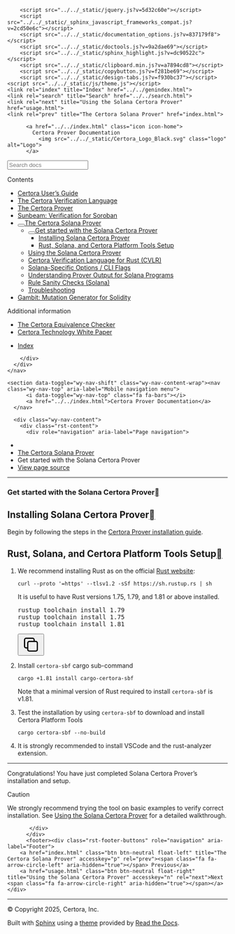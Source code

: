 <!DOCTYPE html><html class="writer-html5" lang="en" data-content_root="../../"><head>
  <meta charset="utf-8"><meta name="viewport" content="width=device-width, initial-scale=1">

  <meta name="viewport" content="width=device-width, initial-scale=1.0">
  <title>Get started with the Solana Certora Prover — Certora Prover Documentation 0.0 documentation</title>
      <link rel="stylesheet" type="text/css" href="../../_static/pygments.css?v=80d5e7a1">
      <link rel="stylesheet" type="text/css" href="../../_static/css/theme.css?v=19f00094">
      <link rel="stylesheet" type="text/css" href="../../_static/copybutton.css?v=76b2166b">
      <link rel="stylesheet" type="text/css" href="../../_static/custom.css?v=098d337b">
      <link rel="stylesheet" type="text/css" href="../../_static/sphinx-design.min.css?v=87e54e7c">

  
  <!--[if lt IE 9]>
    <script src="../../_static/js/html5shiv.min.js"></script>
  <![endif]-->
  
        <script src="../../_static/jquery.js?v=5d32c60e"></script>
        <script src="../../_static/_sphinx_javascript_frameworks_compat.js?v=2cd50e6c"></script>
        <script src="../../_static/documentation_options.js?v=837179f8"></script>
        <script src="../../_static/doctools.js?v=9a2dae69"></script>
        <script src="../../_static/sphinx_highlight.js?v=dc90522c"></script>
        <script src="../../_static/clipboard.min.js?v=a7894cd8"></script>
        <script src="../../_static/copybutton.js?v=f281be69"></script>
        <script src="../../_static/design-tabs.js?v=f930bc37"></script>
    <script src="../../_static/js/theme.js"></script>
    <link rel="index" title="Index" href="../../genindex.html">
    <link rel="search" title="Search" href="../../search.html">
    <link rel="next" title="Using the Solana Certora Prover" href="usage.html">
    <link rel="prev" title="The Certora Solana Prover" href="index.html"> 
</head>

<body class="wy-body-for-nav"> 
  <div class="wy-grid-for-nav">
    <nav data-toggle="wy-nav-shift" class="wy-nav-side">
      <div class="wy-side-scroll">
        <div class="wy-side-nav-search">

          
          
          <a href="../../index.html" class="icon icon-home">
            Certora Prover Documentation
              <img src="../../_static/Certora_Logo_Black.svg" class="logo" alt="Logo">
          </a>
<div role="search">
  <form id="rtd-search-form" class="wy-form" action="../../search.html" method="get">
    <input type="text" name="q" placeholder="Search docs" aria-label="Search docs">
    <input type="hidden" name="check_keywords" value="yes">
    <input type="hidden" name="area" value="default">
  </form>
</div>
        </div><div class="wy-menu wy-menu-vertical" data-spy="affix" role="navigation" aria-label="Navigation menu">
              <p class="caption" role="heading"><span class="caption-text">Contents</span></p>
<ul class="current" aria-expanded="true">
<li class="toctree-l1"><a class="reference internal" href="../user-guide/index.html">Certora User’s Guide</a></li>
<li class="toctree-l1"><a class="reference internal" href="../cvl/index.html">The Certora Verification Language</a></li>
<li class="toctree-l1"><a class="reference internal" href="../prover/index.html">The Certora Prover</a></li>
<li class="toctree-l1"><a class="reference internal" href="../sunbeam/index.html">Sunbeam: Verification for Soroban</a></li>
<li class="toctree-l1 current" aria-expanded="true"><a class="reference internal" href="index.html"><button class="toctree-expand" title="Open/close menu"></button>The Certora Solana Prover</a><ul class="" aria-expanded="false">
<li class="toctree-l2 current" aria-expanded="true"><a class="reference internal current" href="#" aria-expanded="true"><button class="toctree-expand" title="Open/close menu"></button>Get started with the Solana Certora Prover</a><ul>
<li class="toctree-l3"><a class="reference internal" href="#installing-solana-certora-prover">Installing Solana Certora Prover</a></li>
<li class="toctree-l3"><a class="reference internal" href="#rust-solana-and-certora-platform-tools-setup">Rust, Solana, and Certora Platform Tools Setup</a></li>
</ul>
</li>
<li class="toctree-l2"><a class="reference internal" href="usage.html">Using the Solana Certora Prover</a></li>
<li class="toctree-l2"><a class="reference internal" href="speclanguage.html">Certora Verification Language for Rust (CVLR)</a></li>
<li class="toctree-l2"><a class="reference internal" href="options.html">Solana-Specific Options / CLI Flags</a></li>
<li class="toctree-l2"><a class="reference internal" href="output.html">Understanding Prover Output for Solana Programs</a></li>
<li class="toctree-l2"><a class="reference internal" href="sanity.html">Rule Sanity Checks (Solana)</a></li>
<li class="toctree-l2"><a class="reference internal" href="troubleshooting.html">Troubleshooting</a></li>
</ul>
</li>
<li class="toctree-l1"><a class="reference internal" href="../gambit/index.html">Gambit: Mutation Generator for Solidity</a></li>
</ul>
<p class="caption" role="heading"><span class="caption-text">Additional information</span></p>
<ul>
<li class="toctree-l1"><a class="reference internal" href="../equiv-check/index.html">The Certora Equivalence Checker</a></li>
<li class="toctree-l1"><a class="reference internal" href="../whitepaper/index.html">Certora Technology White Paper</a></li>
</ul>
<ul>
<li class="toctree-l1"><a class="reference internal" href="../../genindex.html">Index</a></li>
</ul>

        </div>
      </div>
    </nav>

    <section data-toggle="wy-nav-shift" class="wy-nav-content-wrap"><nav class="wy-nav-top" aria-label="Mobile navigation menu">
          <i data-toggle="wy-nav-top" class="fa fa-bars"></i>
          <a href="../../index.html">Certora Prover Documentation</a>
      </nav>

      <div class="wy-nav-content">
        <div class="rst-content">
          <div role="navigation" aria-label="Page navigation">
  <ul class="wy-breadcrumbs">
      <li><a href="../../index.html" class="icon icon-home" aria-label="Home"></a></li>
          <li class="breadcrumb-item"><a href="index.html">The Certora Solana Prover</a></li>
      <li class="breadcrumb-item active">Get started with the Solana Certora Prover</li>
      <li class="wy-breadcrumbs-aside">
            <a href="../../_sources/docs/solana/installation.md.txt" rel="nofollow"> View page source</a>
      </li>
  </ul>
  <hr>
</div>
          <div role="main" class="document" itemscope="itemscope" itemtype="http://schema.org/Article">
           <div itemprop="articleBody">
             
  <section id="get-started-with-the-solana-certora-prover">
<h1>Get started with the Solana Certora Prover<a class="headerlink" href="#get-started-with-the-solana-certora-prover" title="Link to this heading"></a></h1>
<section id="installing-solana-certora-prover">
<h2>Installing Solana Certora Prover<a class="headerlink" href="#installing-solana-certora-prover" title="Link to this heading"></a></h2>
<p>Begin by following the steps in the <a class="reference internal" href="../user-guide/install.html#installation"><span class="std std-ref">Certora Prover installation guide</span></a>.</p>
</section>
<section id="rust-solana-and-certora-platform-tools-setup">
<h2>Rust, Solana, and Certora Platform Tools Setup<a class="headerlink" href="#rust-solana-and-certora-platform-tools-setup" title="Link to this heading"></a></h2>
<ol class="arabic">
<li><p>We recommend installing Rust as on the
official <a class="reference external" href="https://www.rust-lang.org/tools/install">Rust website</a>:</p>
<p><code class="docutils literal notranslate"><span class="pre">curl</span> <span class="pre">--proto</span> <span class="pre">'=https'</span> <span class="pre">--tlsv1.2</span> <span class="pre">-sSf</span> <span class="pre">https://sh.rustup.rs</span> <span class="pre">|</span> <span class="pre">sh</span></code></p>
<p>It is useful to have Rust versions 1.75, 1.79, and 1.81 or above installed.</p>
<div class="highlight-default notranslate"><div class="highlight"><pre id="codecell0"><span></span><span class="n">rustup</span> <span class="n">toolchain</span> <span class="n">install</span> <span class="mf">1.79</span>
<span class="n">rustup</span> <span class="n">toolchain</span> <span class="n">install</span> <span class="mf">1.75</span>
<span class="n">rustup</span> <span class="n">toolchain</span> <span class="n">install</span> <span class="mf">1.81</span>
</pre><button class="copybtn o-tooltip--left" data-tooltip="Copy" data-clipboard-target="#codecell0">
      <svg xmlns="http://www.w3.org/2000/svg" class="icon icon-tabler icon-tabler-copy" width="44" height="44" viewBox="0 0 24 24" stroke-width="1.5" stroke="#000000" fill="none" stroke-linecap="round" stroke-linejoin="round">
  <title>Copy to clipboard</title>
  <path stroke="none" d="M0 0h24v24H0z" fill="none"></path>
  <rect x="8" y="8" width="12" height="12" rx="2"></rect>
  <path d="M16 8v-2a2 2 0 0 0 -2 -2h-8a2 2 0 0 0 -2 2v8a2 2 0 0 0 2 2h2"></path>
</svg>
    </button></div>
</div>
</li>
<li><p>Install <code class="docutils literal notranslate"><span class="pre">certora-sbf</span></code> cargo sub-command</p>
<p><code class="docutils literal notranslate"><span class="pre">cargo</span> <span class="pre">+1.81</span> <span class="pre">install</span> <span class="pre">cargo-certora-sbf</span></code></p>
<p>Note that a minimal version of Rust required to install <code class="docutils literal notranslate"><span class="pre">certora-sbf</span></code> is
v1.81.</p>
</li>
<li><p>Test the installation by using <code class="docutils literal notranslate"><span class="pre">certora-sbf</span></code> to download and install Certora
Platform Tools</p>
<p><code class="docutils literal notranslate"><span class="pre">cargo</span> <span class="pre">certora-sbf</span> <span class="pre">--no-build</span></code></p>
</li>
<li><p>It is strongly recommended to install VSCode and the rust-analyzer extension.</p></li>
</ol>
<hr class="docutils">
<p>Congratulations! You have just completed Solana Certora Prover’s installation and setup.</p>
<div class="admonition caution">
<p class="admonition-title">Caution</p>
<p>We strongly recommend trying the tool on basic examples to verify correct installation.
See <a class="reference internal" href="usage.html#solana-usage"><span class="std std-ref">Using the Solana Certora Prover</span></a> for a detailed walkthrough.</p>
</div>
</section>
</section>


           </div>
          </div>
          <footer><div class="rst-footer-buttons" role="navigation" aria-label="Footer">
        <a href="index.html" class="btn btn-neutral float-left" title="The Certora Solana Prover" accesskey="p" rel="prev"><span class="fa fa-arrow-circle-left" aria-hidden="true"></span> Previous</a>
        <a href="usage.html" class="btn btn-neutral float-right" title="Using the Solana Certora Prover" accesskey="n" rel="next">Next <span class="fa fa-arrow-circle-right" aria-hidden="true"></span></a>
    </div>

  <hr>

  <div role="contentinfo">
    <p>© Copyright 2025, Certora, Inc.</p>
  </div>

  Built with <a href="https://www.sphinx-doc.org/">Sphinx</a> using a
    <a href="https://github.com/readthedocs/sphinx_rtd_theme">theme</a>
    provided by <a href="https://readthedocs.org">Read the Docs</a>.
   

</footer>
        </div>
      </div>
    </section>
  </div>
  <script>
      jQuery(function () {
          SphinxRtdTheme.Navigation.enable(true);
      });
  </script> 


</body></html>
